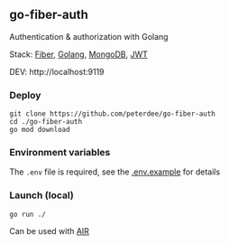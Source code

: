 ## go-fiber-auth

Authentication & authorization with Golang

Stack: [Fiber](https://gofiber.io/), [Golang](https://golang.org/), [MongoDB](https://www.mongodb.com/), [JWT](https://github.com/dgrijalva/jwt-go)

DEV: http://localhost:9119

### Deploy

```shell script
git clone https://github.com/peterdee/go-fiber-auth
cd ./go-fiber-auth
go mod download
```

### Environment variables

The `.env` file is required, see the [.env.example](.env.example) for details

### Launch (local)

```shell script
go run ./
```

Can be used with [AIR](https://github.com/cosmtrek/air)
